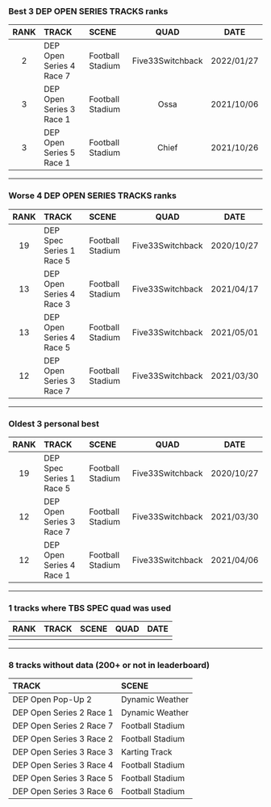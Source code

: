 ### Best 3 DEP OPEN SERIES TRACKS ranks
|RANK|TRACK|SCENE|QUAD|DATE|
|:---:|:---|:---|:---:|:---:|
|2|DEP Open Series 4 Race 7|Football Stadium|Five33Switchback|2022/01/27|
|3|DEP Open Series 3 Race 1|Football Stadium|Ossa|2021/10/06|
|3|DEP Open Series 5 Race 1|Football Stadium|Chief|2021/10/26|
---
### Worse 4 DEP OPEN SERIES TRACKS ranks
|RANK|TRACK|SCENE|QUAD|DATE|
|:---:|:---|:---|:---:|:---:|
|19|DEP Spec Series 1 Race 5|Football Stadium|Five33Switchback|2020/10/27|
|13|DEP Open Series 4 Race 3|Football Stadium|Five33Switchback|2021/04/17|
|13|DEP Open Series 4 Race 5|Football Stadium|Five33Switchback|2021/05/01|
|12|DEP Open Series 3 Race 7|Football Stadium|Five33Switchback|2021/03/30|
---
### Oldest 3 personal best
|RANK|TRACK|SCENE|QUAD|DATE|
|:---:|:---|:---|:---:|:---:|
|19|DEP Spec Series 1 Race 5|Football Stadium|Five33Switchback|2020/10/27|
|12|DEP Open Series 3 Race 7|Football Stadium|Five33Switchback|2021/03/30|
|12|DEP Open Series 4 Race 1|Football Stadium|Five33Switchback|2021/04/06|
---
### 1 tracks where TBS SPEC quad was used
|RANK|TRACK|SCENE|QUAD|DATE|
|:---:|:---|:---|:---:|:---:|
||||||
---
### 8 tracks without data (200+ or not in leaderboard)
|TRACK|SCENE|
|:---|:---|
|DEP Open Pop-Up 2|Dynamic Weather|
|DEP Open Series 2 Race 1|Dynamic Weather|
|DEP Open Series 2 Race 7|Football Stadium|
|DEP Open Series 3 Race 2|Football Stadium|
|DEP Open Series 3 Race 3|Karting Track|
|DEP Open Series 3 Race 4|Football Stadium|
|DEP Open Series 3 Race 5|Football Stadium|
|DEP Open Series 3 Race 6|Football Stadium|
